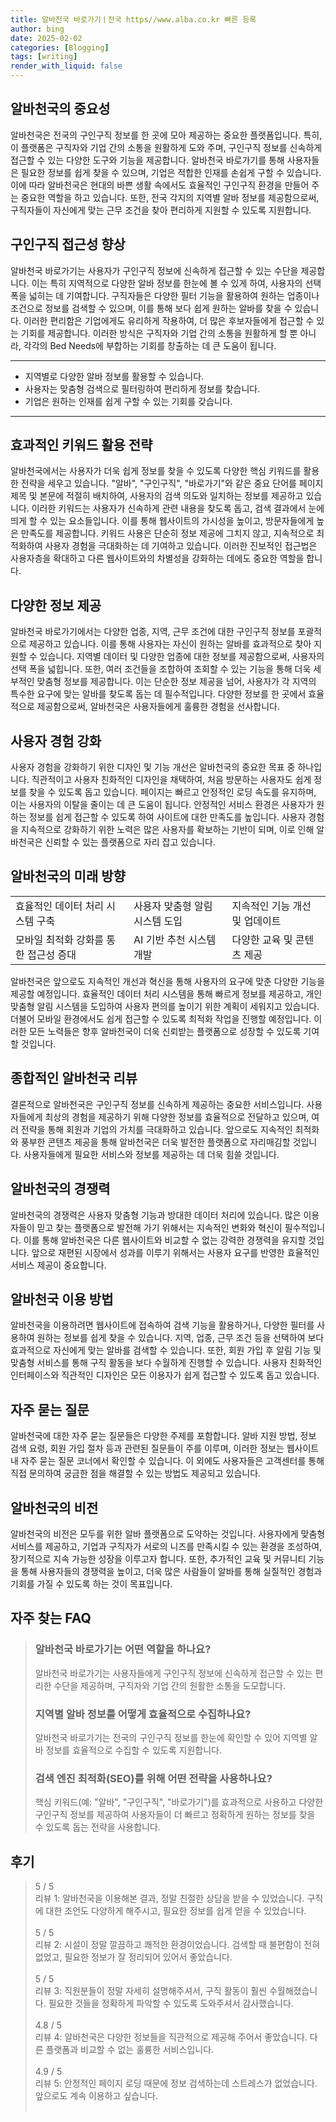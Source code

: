 ```yaml
---
title: 알바천국 바로가기ㅣ전국 https//www.alba.co.kr 빠른 등록
author: bing
date: 2025-02-02
categories: [Blogging]
tags: [writing]
render_with_liquid: false
---
```



<h2 id='알바천국의 중요성'>알바천국의 중요성</h2>

<p>알바천국은 전국의 구인구직 정보를 한 곳에 모아 제공하는 중요한 플랫폼입니다. 특히, 이 플랫폼은 구직자와 기업 간의 소통을 원활하게 도와 주며, 구인구직 정보를 신속하게 접근할 수 있는 다양한 도구와 기능을 제공합니다. 알바천국 바로가기를 통해 사용자들은 필요한 정보를 쉽게 찾을 수 있으며, 기업은 적합한 인재를 손쉽게 구할 수 있습니다. 이에 따라 알바천국은 현대의 바쁜 생활 속에서도 효율적인 구인구직 환경을 만들어 주는 중요한 역할을 하고 있습니다. 또한, 전국 각지의 지역별 알바 정보를 제공함으로써, 구직자들이 자신에게 맞는 근무 조건을 찾아 편리하게 지원할 수 있도록 지원합니다.</p>

<h2 id='구인구직 접근성 향상'>구인구직 접근성 향상</h2>

<p>알바천국 바로가기는 사용자가 구인구직 정보에 신속하게 접근할 수 있는 수단을 제공합니다. 이는 특히 지역적으로 다양한 알바 정보를 한눈에 볼 수 있게 하여, 사용자의 선택 폭을 넓히는 데 기여합니다. 구직자들은 다양한 필터 기능을 활용하여 원하는 업종이나 조건으로 정보를 검색할 수 있으며, 이를 통해 보다 쉽게 원하는 알바를 찾을 수 있습니다. 이러한 편리함은 기업에게도 유리하게 작용하여, 더 많은 후보자들에게 접근할 수 있는 기회를 제공합니다. 이러한 방식은 구직자와 기업 간의 소통을 원활하게 할 뿐 아니라, 각각의 Bed Needs에 부합하는 기회를 창출하는 데 큰 도움이 됩니다.</p>

<hr />

<ul>
    <li>지역별로 다양한 알바 정보를 활용할 수 있습니다.</li>
    <li>사용자는 맞춤형 검색으로 필터링하여 편리하게 정보를 찾습니다.</li>
    <li>기업은 원하는 인재를 쉽게 구할 수 있는 기회를 갖습니다.</li>
</ul>

<hr />

<h2 id='효과적인 키워드 활용 전략'>효과적인 키워드 활용 전략</h2>

<p>알바천국에서는 사용자가 더욱 쉽게 정보를 찾을 수 있도록 다양한 핵심 키워드를 활용한 전략을 세우고 있습니다. "알바", "구인구직", "바로가기"와 같은 중요 단어를 페이지 제목 및 본문에 적절히 배치하여, 사용자의 검색 의도와 일치하는 정보를 제공하고 있습니다. 이러한 키워드는 사용자가 신속하게 관련 내용을 찾도록 돕고, 검색 결과에서 눈에 띄게 할 수 있는 요소들입니다. 이를 통해 웹사이트의 가시성을 높이고, 방문자들에게 높은 만족도를 제공합니다. 키워드 사용은 단순히 정보 제공에 그치지 않고, 지속적으로 최적화하여 사용자 경험을 극대화하는 데 기여하고 있습니다. 이러한 진보적인 접근법은 사용자층을 확대하고 다른 웹사이트와의 차별성을 강화하는 데에도 중요한 역할을 합니다.</p>

<h2 id='다양한 정보 제공'>다양한 정보 제공</h2>

<p>알바천국 바로가기에서는 다양한 업종, 지역, 근무 조건에 대한 구인구직 정보를 포괄적으로 제공하고 있습니다. 이를 통해 사용자는 자신이 원하는 알바를 효과적으로 찾아 지원할 수 있습니다. 지역별 데이터 및 다양한 업종에 대한 정보를 제공함으로써, 사용자의 선택 폭을 넓힙니다. 또한, 여러 조건들을 조합하여 조회할 수 있는 기능을 통해 더욱 세부적인 맞춤형 정보를 제공합니다. 이는 단순한 정보 제공을 넘어, 사용자가 각 지역의 특수한 요구에 맞는 알바를 찾도록 돕는 데 필수적입니다. 다양한 정보를 한 곳에서 효율적으로 제공함으로써, 알바천국은 사용자들에게 훌륭한 경험을 선사합니다.</p>

<h2 id='사용자 경험 강화'>사용자 경험 강화</h2>

<p>사용자 경험을 강화하기 위한 디자인 및 기능 개선은 알바천국의 중요한 목표 중 하나입니다. 직관적이고 사용자 친화적인 디자인을 채택하여, 처음 방문하는 사용자도 쉽게 정보를 찾을 수 있도록 돕고 있습니다. 페이지는 빠르고 안정적인 로딩 속도를 유지하며, 이는 사용자의 이탈을 줄이는 데 큰 도움이 됩니다. 안정적인 서비스 환경은 사용자가 원하는 정보를 쉽게 접근할 수 있도록 하여 사이트에 대한 만족도를 높입니다. 사용자 경험을 지속적으로 강화하기 위한 노력은 많은 사용자를 확보하는 기반이 되며, 이로 인해 알바천국은 신뢰할 수 있는 플랫폼으로 자리 잡고 있습니다.</p>

<h2 id='알바천국의 미래 방향'>알바천국의 미래 방향</h2>

<table>
    <tr>
        <td>효율적인 데이터 처리 시스템 구축</td>
        <td>사용자 맞춤형 알림 시스템 도입</td>
        <td>지속적인 기능 개선 및 업데이트</td>
    </tr>
    <tr>
        <td>모바일 최적화 강화를 통한 접근성 증대</td>
        <td>AI 기반 추천 시스템 개발</td>
        <td>다양한 교육 및 콘텐츠 제공</td>
    </tr>
</table>

<p>알바천국은 앞으로도 지속적인 개선과 혁신을 통해 사용자의 요구에 맞춘 다양한 기능을 제공할 예정입니다. 효율적인 데이터 처리 시스템을 통해 빠르게 정보를 제공하고, 개인 맞춤형 알림 시스템을 도입하여 사용자 편의를 높이기 위한 계획이 세워지고 있습니다. 더불어 모바일 환경에서도 쉽게 접근할 수 있도록 최적화 작업을 진행할 예정입니다. 이러한 모든 노력들은 향후 알바천국이 더욱 신뢰받는 플랫폼으로 성장할 수 있도록 기여할 것입니다.</p>

<h2 id='종합적인 알바천국 리뷰'>종합적인 알바천국 리뷰</h2>

<p>결론적으로 알바천국은 구인구직 정보를 신속하게 제공하는 중요한 서비스입니다. 사용자들에게 최상의 경험을 제공하기 위해 다양한 정보를 효율적으로 전달하고 있으며, 여러 전략을 통해 회원과 기업의 가치를 극대화하고 있습니다. 앞으로도 지속적인 최적화와 풍부한 콘텐츠 제공을 통해 알바천국은 더욱 발전한 플랫폼으로 자리매김할 것입니다. 사용자들에게 필요한 서비스와 정보를 제공하는 데 더욱 힘쓸 것입니다.</p>

<h2 id='알바천국의 경쟁력'>알바천국의 경쟁력</h2>

<p>알바천국의 경쟁력은 사용자 맞춤형 기능과 방대한 데이터 처리에 있습니다. 많은 이용자들이 믿고 찾는 플랫폼으로 발전해 가기 위해서는 지속적인 변화와 혁신이 필수적입니다. 이를 통해 알바천국은 다른 웹사이트와 비교할 수 없는 강력한 경쟁력을 유지할 것입니다. 앞으로 재편된 시장에서 성과를 이루기 위해서는 사용자 요구를 반영한 효율적인 서비스 제공이 중요합니다.</p>

<h2 id='알바천국 이용 방법'>알바천국 이용 방법</h2>

<p>알바천국을 이용하려면 웹사이트에 접속하여 검색 기능을 활용하거나, 다양한 필터를 사용하여 원하는 정보를 쉽게 찾을 수 있습니다. 지역, 업종, 근무 조건 등을 선택하여 보다 효과적으로 자신에게 맞는 알바를 검색할 수 있습니다. 또한, 회원 가입 후 알림 기능 및 맞춤형 서비스를 통해 구직 활동을 보다 수월하게 진행할 수 있습니다. 사용자 친화적인 인터페이스와 직관적인 디자인은 모든 이용자가 쉽게 접근할 수 있도록 돕고 있습니다.</p>

<h2 id='자주 묻는 질문'>자주 묻는 질문</h2>

<p>알바천국에 대한 자주 묻는 질문들은 다양한 주제를 포함합니다. 알바 지원 방법, 정보 검색 요령, 회원 가입 절차 등과 관련된 질문들이 주를 이루며, 이러한 정보는 웹사이트 내 자주 묻는 질문 코너에서 확인할 수 있습니다. 이 외에도 사용자들은 고객센터를 통해 직접 문의하여 궁금한 점을 해결할 수 있는 방법도 제공되고 있습니다.</p>

<h2 id='알바천국의 비전'>알바천국의 비전</h2>

<p>알바천국의 비전은 모두를 위한 알바 플랫폼으로 도약하는 것입니다. 사용자에게 맞춤형 서비스를 제공하고, 기업과 구직자가 서로의 니즈를 만족시킬 수 있는 환경을 조성하여, 장기적으로 지속 가능한 성장을 이루고자 합니다. 또한, 추가적인 교육 및 커뮤니티 기능을 통해 사용자들의 경쟁력을 높이고, 더욱 많은 사람들이 알바를 통해 실질적인 경험과 기회를 가질 수 있도록 하는 것이 목표입니다.</p>


<h2 id='자주_찾는_FAQ'>자주 찾는 FAQ</h2>
<div itemscope="" itemtype="https://schema.org/FAQPage"> 
<blockquote> 
<div itemscope="" itemprop="mainEntity" itemtype="https://schema.org/Question"> 
<h3 itemprop="name">알바천국 바로가기는 어떤 역할을 하나요?</h3> 
<div itemscope="" itemprop="acceptedAnswer" itemtype="https://schema.org/Answer"> 
<span itemprop="text"> 
<p>알바천국 바로가기는 사용자들에게 구인구직 정보에 신속하게 접근할 수 있는 편리한 수단을 제공하며, 구직자와 기업 간의 원활한 소통을 도모합니다.</p> 
</span> 
</div> 
</div> 

<div itemscope="" itemprop="mainEntity" itemtype="https://schema.org/Question"> 
<h3 itemprop="name">지역별 알바 정보를 어떻게 효율적으로 수집하나요?</h3> 
<div itemscope="" itemprop="acceptedAnswer" itemtype="https://schema.org/Answer"> 
<span itemprop="text"> 
<p>알바천국 바로가기는 전국의 구인구직 정보를 한눈에 확인할 수 있어 지역별 알바 정보를 효율적으로 수집할 수 있도록 지원합니다.</p> 
</span> 
</div> 
</div> 

<div itemscope="" itemprop="mainEntity" itemtype="https://schema.org/Question"> 
<h3 itemprop="name">검색 엔진 최적화(SEO)를 위해 어떤 전략을 사용하나요?</h3> 
<div itemscope="" itemprop="acceptedAnswer" itemtype="https://schema.org/Answer"> 
<span itemprop="text"> 
<p>핵심 키워드(예: "알바", "구인구직", "바로가기")를 효과적으로 사용하고 다양한 구인구직 정보를 제공하여 사용자들이 더 빠르고 정확하게 원하는 정보를 찾을 수 있도록 돕는 전략을 사용합니다.</p> 
</span> 
</div> 
</div> 
</blockquote> 
</div>
<h2 id='후기'>후기</h2>
<div itemscope itemtype="https://schema.org/Product">
  <blockquote>
  <div itemprop="review" itemscope itemtype="https://schema.org/Review">
      <div itemprop="reviewRating" itemscope itemtype="https://schema.org/Rating"> <span itemprop="ratingValue">5</span> / <span itemprop="bestRating">5</span> </div>
      <span itemprop="reviewBody">리뷰 1: 알바천국을 이용해본 결과, 정말 친절한 상담을 받을 수 있었습니다. 구직에 대한 조언도 다양하게 해주시고, 필요한 정보를 쉽게 얻을 수 있었습니다.</span>
  </div>
  <br>
  <div itemprop="review" itemscope itemtype="https://schema.org/Review">
      <div itemprop="reviewRating" itemscope itemtype="https://schema.org/Rating"> <span itemprop="ratingValue">5</span> / <span itemprop="bestRating">5</span> </div>
      <span itemprop="reviewBody">리뷰 2: 시설이 정말 깔끔하고 쾌적한 환경이었습니다. 검색할 때 불편함이 전혀 없었고, 필요한 정보가 잘 정리되어 있어서 좋았습니다.</span>
  </div>
  <br>
  <div itemprop="review" itemscope itemtype="https://schema.org/Review">
      <div itemprop="reviewRating" itemscope itemtype="https://schema.org/Rating"> <span itemprop="ratingValue">5</span> / <span itemprop="bestRating">5</span> </div>
      <span itemprop="reviewBody">리뷰 3: 직원분들이 정말 자세히 설명해주셔서, 구직 활동이 훨씬 수월해졌습니다. 필요한 것들을 정확하게 파악할 수 있도록 도와주셔서 감사했습니다.</span>
  </div>
  <br>
  <div itemprop="review" itemscope itemtype="https://schema.org/Review">
      <div itemprop="reviewRating" itemscope itemtype="https://schema.org/Rating"> <span itemprop="ratingValue">4.8</span> / <span itemprop="bestRating">5</span> </div>
      <span itemprop="reviewBody">리뷰 4: 알바천국은 다양한 정보들을 직관적으로 제공해 주어서 좋았습니다. 다른 플랫폼과 비교할 수 없는 훌륭한 서비스입니다.</span>
  </div>
  <br>
  <div itemprop="review" itemscope itemtype="https://schema.org/Review">
      <div itemprop="reviewRating" itemscope itemtype="https://schema.org/Rating"> <span itemprop="ratingValue">4.9</span> / <span itemprop="bestRating">5</span> </div>
      <span itemprop="reviewBody">리뷰 5: 안정적인 페이지 로딩 때문에 정보 검색하는데 스트레스가 없었습니다. 앞으로도 계속 이용하고 싶습니다.</span>
  </div>
  <br>
  </blockquote>
</div>
